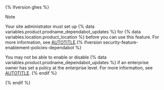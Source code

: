 {% ifversion ghes %}

> [!NOTE]
> Your site administrator must set up {% data variables.product.prodname_dependabot_updates %} for {% data variables.location.product_location %} before you can use this feature. For more information, see [AUTOTITLE](/admin/configuration/configuring-github-connect/enabling-dependabot-for-your-enterprise).{% ifversion security-feature-enablement-policies-dependabot %}
>
> You may not be able to enable or disable {% data variables.product.prodname_dependabot_updates %} if an enterprise owner has set a policy at the enterprise level. For more information, see [AUTOTITLE](/admin/policies/enforcing-policies-for-your-enterprise/enforcing-policies-for-code-security-and-analysis-for-your-enterprise).
{% endif %}

{% endif %}
